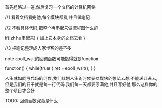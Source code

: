 首先粗略过一遍,然后复习一个文档的计算机网络





//1 看着文档看完他,每个模块都看,并且做笔记

//2 不看具体代码,把整个再串起来做流程图什么的

if(!zhihu串起来) 
{
    加上它本身的文档去看
}


//3 把笔记整理成人家博客的差不多 


note
epoll_wait的回调函数可能指得就是function	

function()
{
	while(true)
	{
		ret = epoll_wait();
	}
}


人生就如同写代码的时候,我们规划人生的时候要以模块的想法去想
不能递归进去,但是我们的日子就是每一行代码,我们每一天都要写满他,并且写好他,那么这样你的整个项目才会好



TODO:
回调函数究竟是什么
